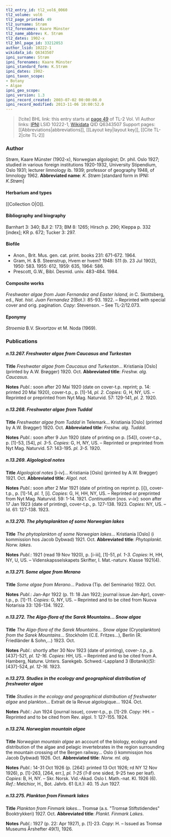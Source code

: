 ```yaml
---
tl2_entry_id: tl2_vol6_0060
tl2_volume: vol6
tl2_page_printed: 49
tl2_surname: Strøm
tl2_forenames: Kaare Münster
tl2_name_abbrev: K. Strøm
tl2_dates: 1902-x
tl2_bhl_page_id: 33212053
author_lsid: 10222-1
wikidata_id: Q6343507
ipni_surname: Strøm
ipni_forenames: Kaare Münster
ipni_standard_form: K.Strøm
ipni_dates: 1902-
ipni_taxon_scope: 
- Botany
- Algae
ipni_geo_scope: 
ipni_version: 1.3
ipni_record_created: 2003-07-02 00:00:00.0
ipni_record_modified: 2013-11-06 10:00:52.0
---
```


> [!cite] BHL link: this entry starts at [page 49](https://www.biodiversitylibrary.org/page/33212053) of TL-2 Vol. VI
> Author links: [IPNI](https://www.ipni.org/a/10222-1) LSID 10222-1, [Wikidata](https://www.wikidata.org/wiki/Q6343507) QID Q6343507
> Support pages: [[Abbreviations|abbreviations]], [[Layout key|layout key]], [[Cite TL-2|cite TL-2]]

### Author

Strøm, Kaare Münster (1902-x), Norwegian algologist; Dr. phil. Oslo 1927; studied in various foreign institutions 1920-1932, University Stipendium, Oslo 1931; lecturer limnology ib. 1939; professor of geography 1948, of limnology 1962. 
**Abbreviated name**: *K. Strøm* \[standard form in IPNI: *K.Strøm*\]

#### Herbarium and types

[[Collection O|O]].

#### Bibliography and biography

Barnhart 3: 340; BJI 2: 173; BM 8: 1265; Hirsch p. 290; Kleppa p. 332 \[index\]; KR p. 672; Tucker 3: 297.

#### Biofile

- Anon., Brit. Mus. gen. cat. print. books 231: 671-672. 1964.
- Gram, H. & B. Steenstrup, Hvem er hvem? 1948: 511 (b. 23 Jul 1902), 1950: 583. 1955: 612, 1959: 635, 1964: 586.
- Prescott, G.W., Bibl. Desmid. univ. 483-484. 1984.

#### Composite works

*Freshwater algae from Juan Fernandez and Easter Island, in* C. Skottsberg, ed., *Nat. hist. Juan Fernandez* 2(Bot.): 85-93. 1922. – Reprinted with special cover and orig. pagination. *Copy*: Stevenson. – See TL-2/12.073.

#### Eponymy

*Stroemia* B.V. Skvortzov et M. Noda (1969).

### Publications

##### n.13.267. Freshwater algae from Caucasus and Turkestan

**Title**
*Freshwater algae from Caucasus and Turkestan*... Kristiania \[Oslo\] (printed by A.W. Brøgger) 1920. Oct.
**Abbreviated title**: *Freshw. alg. Caucasus*.

**Notes**
*Publ*.: soon after 20 Mai 1920 (date on cover-t.p. reprint; p. 14: printed 20 Mai 1920), cover-t.p., p. \[1\]-14, *pl. 2. Copies*: G, H, NY, US. – Reprinted or preprinted from Nyt Mag. Naturvid. 57: 129-141, *pl. 2.* 1920.

##### n.13.268. Freshwater algae from Tuddal

**Title**
*Freshwater algae from Tuddal* in Telemark... Kristiania \[Oslo\] (printed by A.W. Brøgger) 1920. Oct.
**Abbreviated title**: *Freshw. alg. Tuddal*.

**Notes**
*Publ*.: soon after 9 Jun 1920 (date of printing on p. \[54\]), cover-t.p., p. \[1\]-53, \[54\], *pl. 3*-5. *Copies*: G, H, NY, US. – Reprinted or preprinted from Nyt Mag. Naturvid. 57: 143-195. *pl. 3-5.* 1920.

##### n.13.269. Algological notes

**Title**
*Algological notes* \[i-iv\]... Kristiania \[Oslo\] (printed by A.W. Brøgger) 1921. Oct.
**Abbreviated title**: *Algol. not.*

**Notes**
*Publ*.: soon after 2 Mar 1921 (date of printing on reprint p. \[i\]), cover-t.p., p. \[1\]-14, *pl. 1*, \[i\]. *Copies*: G, H, HH, NY, US. – Reprinted or preprinted from Nyt Mag. Naturvid. 59: 1-14. 1921.
*Continuation* \[*nos. v-ix*\]: soon after 17 Jan 1923 (date of printing), cover-t.p., p. 127-138. 1923. *Copies*: NY, US. – Id. 61: 127-138. 1923.

##### n.13.270. The phytoplankton of some Norwegian lakes

**Title**
*The phytoplankton of some Norwegian lakes*... Kristiania \[Oslo\] (i kommission hos Jacob Dybwad) 1921. Oct.
**Abbreviated title**: *Phytoplankt. Norw. lakes*.

**Notes**
*Publ*.: 1921 (read 19 Nov 1920), p. \[i-iii\], \[1\]-51, *pl. 1-3. Copies*: H, HH, NY, U, US. – Videnskapsselskapets Skrifter, I. Mat.-naturv. Klasse 1921(4).

##### n.13.271. Some algae from Merano

**Title**
*Some algae from Merano*... Padova (Tip. del Seminario) 1922. Oct.

**Notes**
*Publ*.: Jan-Apr 1922 (p. 11: 18 Jan 1922; journal issue Jan-Apr), cover-t.p., p. \[1\]-11.
*Copies*: G, NY, US. – Reprinted and to be cited from Nuova Notarisia 33: 126-134. 1922.

##### n.13.272. The Alga-flora of the Sarek Mountains... Snow algae

**Title**
*The Alga-flora of the Sarek Mountains... Snow algae* (Cryoplankton) *from the Sarek Mountains*... Stockholm (C.E. Fritzes...), Berlin (R. Friedländer & Sohn,...) 1923. Oct.

**Notes**
*Publ*.: shortly after 30 Nov 1923 (date of printing), cover-.t.p., p. \[437\]-521, *pl. 12-16. Copies*: HH, US. – Reprinted and to be cited from A. Hamberg, Naturw. Unters. Sarekgeb. Schwed.-Lappland 3 (Botanik)(5): \[437\]-524, *pl. 12-16.* 1923.

##### n.13.273. Studies in the ecology and geographical distribution of freshwater algae

**Title**
*Studies in the ecology and geographical distribution of freshwater algae* and plankton... Extrait de la Revue algologique... 1924. Oct.

**Notes**
*Publ*.: Jun 1924 (journal issue), cover-t.p., p. \[1\]-29. *Copy*: HH. – Reprinted and to be cited from Rev. algol. 1: 127-155. 1924.

##### n.13.274. Norwegian mountain algae

**Title**
*Norwegian mountain algae* an account of the biology, ecology and distribution of the algae and pelagic invertebrates in the region surrounding the mountain crossing of the Bergen railway... Oslo (i kommissjon hos Jacob Dybwad) 1926. Oct.
**Abbreviated title**: *Norw. ml. alg.*

**Notes**
*Publ*.: 14-31 Oct 1926 (p. \[264\]: printed 13 Oct 1926; rd NY 12 Nov 1926), p. \[1\]-263, \[264, err.\], *pl. 1-25* (*1-8* one sided, 9-25 two per leaf). *Copies*: B, H, NY. – Skr. Norsk. Vid.-Akad. Oslo I. Math.-nat. Kl. 1926 (6).
*Ref*.: Melchior, H., Bot. Jahrb. 61 (Lit.): 40. 15 Jun 1927.

##### n.13.275. Plankton from Finmark lakes

**Title**
*Plankton from Finmark lakes*... Tromsø (a.s. "Tromsø Stiftstidendes" Booktrykkeri) 1927. Oct.
**Abbreviated title**: *Plankt. Finmark Lakes*.

**Notes**
*Publ*.: 1927 (p. 22: Apr 1927), p. \[1\]-23. *Copy*: H. – Issued as Tromsø Museums Årshefter 49(1), 1926.

